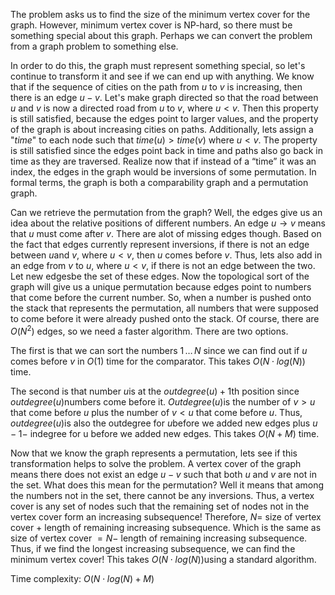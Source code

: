 The problem asks us to find the size of the minimum vertex cover for the graph. However, minimum vertex cover is NP-hard, so there must be something special about this graph. Perhaps we can convert the problem from a graph problem to something else. 



In order to do this, the graph must represent something special, so let's continue to transform it and see if we can end up with anything. We know that if the sequence of cities on the path from $u$ to $v$ is increasing, then there is an edge $u - v$. Let's make graph directed so that the road between $u$ and $v$ is now a directed road from $u$ to $v$, where $u < v$. Then this property is still satisfied, because the edges point to larger values, and the property of the graph is about increasing cities on paths. Additionally, lets assign a "$time$" to each node such that $time(u) > time(v)$ where $u < v$​. The property is still satisfied since the edges point back in time and paths also go back in time as they are traversed. Realize now that if instead of a “time” it was an index, the edges in the graph would be inversions of some permutation. In formal terms, the graph is both a comparability graph and a permutation graph. 



Can we retrieve the permutation from the graph? Well, the edges give us an idea about the relative positions of different numbers. An edge $u \rightarrow v$​​​​​​​​ means that $u$​​​​​​​​ must come after $v$​​​​​​​​. There are alot of missing edges though. Based on the fact that edges currently represent inversions, if there is not an edge between $u$​​​​​​​​ and $v$​​​​​​​​, where $u < v$​​​​​​​​, then $u$​​​​​​​​ comes before $v$​​​​​​​​. Thus, lets also add in an edge from $v$​​​​​​​​ to $u$​​​​​​​​, where $u < v$​​​​​​​​, if there is not an edge between the two. Let $\text{new edges}$​​​​​​​​ be the set of these edges. Now the topological sort of the graph will give us a unique permutation because edges point to numbers that come before the current number. So, when a number is pushed onto the stack that represents the permutation, all numbers that were supposed to come before it were already pushed onto the stack. Of course, there are $O(N^2)$​​ edges, so we need a faster algorithm. There are two options. 

The first is that we can sort the numbers $1 \, \dots \, N$​​ since we can find out if $u$​​ comes before $v$​​ in $O(1)$​​ time for the comparator. This takes $O(N \cdot log(N))$​​ time. 

The second is that number $u$​​ is at the $outdegree(u) + 1$​​th position since $outdegree(u)$​​ numbers come before it. $Outdegree(u)$​​ is the number of $v > u$​​ that come before $u$​​ plus the number of $v < u$​​ that come before $u$​​. Thus, $outdegree(u)$​​ is also the outdegree for $u$​​ before we added $\text{new edges}$​​ plus $u-1 -$​ indegree for u before we added $\text{new edges}$​​. This takes $O(N + M)$​ time. 



Now that we know the graph represents a permutation, lets see if this transformation helps to solve the problem. A vertex cover of the graph means there does not exist an edge $u - v$ such that both $u$ and $v$ are not in the set. What does this mean for the permutation? Well it means that among the numbers not in the set, there cannot be any inversions. Thus, a vertex cover is any set of nodes such that the remaining set of nodes not in the vertex cover form an increasing subsequence! Therefore, $N =$ size of vertex cover + length of remaining increasing subsequence. Which is the same as size of vertex cover $= N -$ length of remaining increasing subsequence. Thus, if we find the longest increasing subsequence, we can find the minimum vertex cover! This takes $O(N \cdot log(N))$​​ using a standard algorithm.



Time complexity: $O(N \cdot log(N) + M)$​